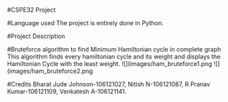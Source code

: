 #CSPE32 Project

#Language used
 The project is entirely done in Python.
 
#Project Description

 #Bruteforce algorithm to find Minimum Hamiltonian cycle in complete graph
  This algorithm finds every hamiltonian cycle and its weight and displays the Hamiltonian Cycle with the least weight.
  ![](images/ham_bruteforce1.png
  ![](images/ham_bruteforce2.png
 
#Credits
 Bharat Jude Johnson-106121027,
 Nitish N-106121087,
 R Pranav Kumar-106121109,
 Venkatesh A-106121141.

